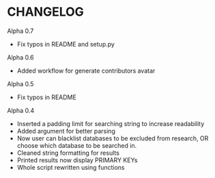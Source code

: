 # CHANGELOG

Alpha 0.7

- Fix typos in README and setup.py

Alpha 0.6

- Added workflow for generate contributors avatar

Alpha 0.5

- Fix typos in README

Alpha 0.4

- Inserted a padding limit for searching string to increase readability
- Added argument for better parsing
- Now user can blacklist databases to be excluded from research, OR choose which database to be searched in.
- Cleaned string formatting for results
- Printed results now display PRIMARY KEYs
- Whole script rewritten using functions


